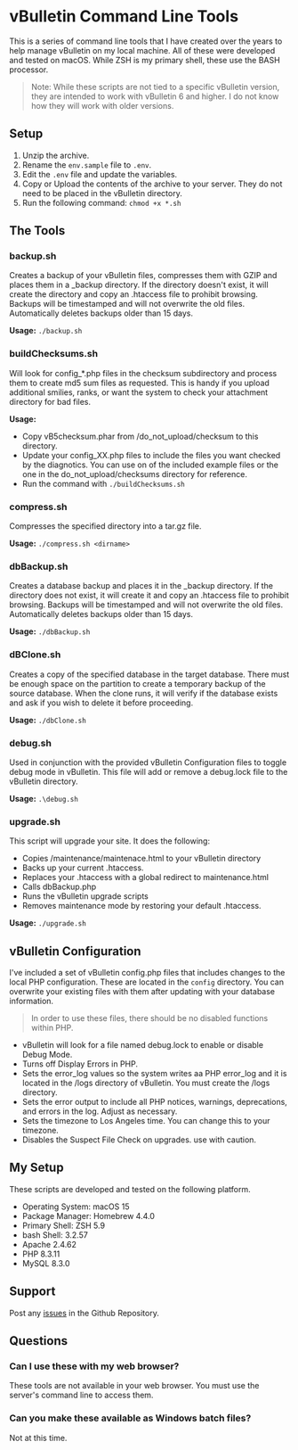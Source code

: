 # vBulletin Command Line Tools

This is a series of command line tools that I have created over the years to help manage vBulletin on my local machine. All of these were developed and tested on macOS. While ZSH is my primary shell, these use the BASH processor.

> Note: While these scripts are not tied to a specific vBulletin version, they are intended to work with vBulletin 6 and higher. I do not know how they will work with older versions.

## Setup

1. Unzip the archive.
2. Rename the `env.sample` file to `.env`.
3. Edit the `.env` file and update the variables.
4. Copy or Upload the contents of the archive to your server. They do not need to be placed in the vBulletin directory.
5. Run the following command: `chmod +x *.sh`

## The Tools

### backup.sh

 Creates a backup of your vBulletin files, compresses them with GZIP and places them in a _backup directory. If the directory doesn't exist, it will create the directory and copy an .htaccess file to prohibit browsing. Backups will be timestamped and will not overwrite the old files. Automatically deletes backups older than 15 days.

**Usage:**  `./backup.sh`

### buildChecksums.sh

Will look for config_*.php files in the checksum subdirectory and process them to create md5 sum files as requested. This is handy if you upload additional smilies, ranks, or want the system to check your attachment directory for bad files.

**Usage:**

- Copy vB5checksum.phar from /do_not_upload/checksum to this directory.
- Update your config_XX.php files to include the files you want checked by the diagnotics. You can use on of the included example files or the one in the do_not_upload/checksums directory for reference.
- Run the command with `./buildChecksums.sh`

### compress.sh

Compresses the specified directory into a tar.gz file.

**Usage:** `./compress.sh <dirname>`

### dbBackup.sh

Creates a database backup and places it in the _backup directory. If the directory does not exist, it will create it and copy an .htaccess file to prohibit browsing. Backups will be timestamped and will not overwrite the old files. Automatically deletes backups older than 15 days.

**Usage:** `./dbBackup.sh`

### dBClone.sh

Creates a copy of the specified database in the target database. There must be enough space on the partition to create a temporary backup of the source database. When the clone runs, it will verify if the database exists and ask if you wish to delete it before proceeding.

**Usage:** `./dbClone.sh`

### debug.sh

Used in conjunction with the provided vBulletin Configuration files to toggle debug mode in vBulletin. This file will add or remove a debug.lock file to the vBulletin directory.

**Usage:** `.\debug.sh`

### upgrade.sh

This script will upgrade your site. It does the following:

- Copies /maintenance/maintenace.html to your vBulletin directory
- Backs up your current .htaccess.
- Replaces your .htaccess with a global redirect to maintenance.html
- Calls dbBackup.php
- Runs the vBulletin upgrade scripts
- Removes maintenance mode by restoring your default .htaccess.

**Usage:** `./upgrade.sh`

## vBulletin Configuration

I've included a set of vBulletin config.php files that includes changes to the local PHP configuration. These are located in the `config` directory. You can overwrite your existing files with them after updating with your database information.

> In order to use these files, there should be no disabled functions within PHP.

- vBulletin will look for a file named debug.lock to enable or disable Debug Mode.
- Turns off Display Errors in PHP.
- Sets the error_log values so the system writes aa PHP error_log and it is located in the /logs directory of vBulletin. You must create the /logs directory.
- Sets the error output to include all PHP notices, warnings, deprecations, and errors in the log. Adjust as necessary.
- Sets the timezone to Los Angeles time. You can change this to your timezone.
- Disables the Suspect File Check on upgrades. use with caution.

## My Setup

These scripts are developed and tested on the following platform.

- Operating System: macOS 15
- Package Manager: Homebrew 4.4.0
- Primary Shell: ZSH 5.9
- bash Shell: 3.2.57
- Apache 2.4.62
- PHP 8.3.11
- MySQL 8.3.0

## Support

Post any [issues](https://github.com/wayneluke/vb_cl_tools/issues) in the Github Repository.

## Questions

### Can I use these with my web browser?

These tools are not available in your web browser. You must use the server's command line to access them.

### Can you make these available as Windows batch files?

Not at this time.
